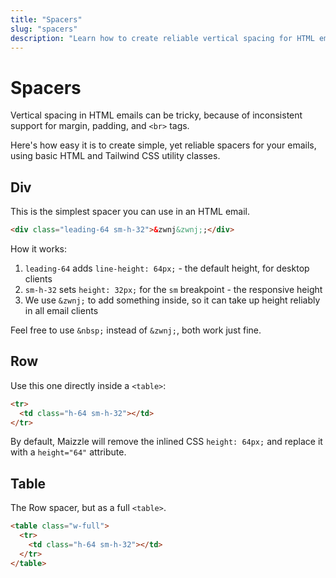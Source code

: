 ```yaml
---
title: "Spacers"
slug: "spacers"
description: "Learn how to create reliable vertical spacing for HTML email with Tailwind CSS in Maizzle"
---
```


# Spacers

Vertical spacing in HTML emails can be tricky, because of inconsistent support for margin, padding, and `<br>` tags. 

Here's how easy it is to create simple, yet reliable spacers for your emails, using basic HTML and Tailwind CSS utility classes.

## Div

This is the simplest spacer you can use in an HTML email.

```html
<div class="leading-64 sm-h-32">&zwnj&zwnj;;</div>
```

How it works:

1. `leading-64` adds `line-height: 64px;` - the default height, for desktop clients
2. `sm-h-32` sets `height: 32px;` for the `sm` breakpoint - the responsive height
3. We use `&zwnj;` to add something inside, so it can take up height reliably in all email clients

<div class="bg-gray-100 border-l-4 border-gradient-b-ocean-light p-4 mb-4 text-md" role="alert">
  <div class="text-gray-600">Feel free to use <code class="shiki-inline">&&zwnj;nbsp;</code> instead of <code class="shiki-inline">&zwnj&zwnj;;</code>, both work just fine.</div>
</div>

## Row

Use this one directly inside a `<table>`:

```html
<tr>
  <td class="h-64 sm-h-32"></td>
</tr>
```

<div class="bg-gray-100 border-l-4 border-gradient-b-ocean-light p-4 mb-4 text-md" role="alert">
  <div class="text-gray-600">By default, Maizzle will remove the inlined CSS <code class="shiki-inline">height: 64px;</code> and replace it with a <code class="shiki-inline">height="64"</code> attribute.</div>
</div>

## Table

The Row spacer, but as a full `<table>`.

```html
<table class="w-full">
  <tr>
    <td class="h-64 sm-h-32"></td>
  </tr>
</table>
```
